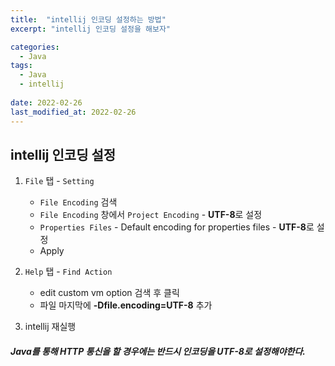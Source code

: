 ```yaml
---
title:  "intellij 인코딩 설정하는 방법"
excerpt: "intellij 인코딩 설정을 해보자"

categories:
  - Java
tags:
  - Java
  - intellij
 
date: 2022-02-26
last_modified_at: 2022-02-26
---
```


## intellij 인코딩 설정 

1. `File` 탭 - `Setting`

   - `File Encoding` 검색 
   - `File Encoding` 창에서 `Project Encoding` - **UTF-8**로 설정
   - `Properties Files` - Default encoding for properties files - **UTF-8**로 설정 
   - Apply

   

2. `Help` 탭 - `Find Action`

   - edit custom vm option 검색 후 클릭
   - 파일 마지막에 **-Dfile.encoding=UTF-8** 추가

   

3. intellij 재실행



##### Java를 통해 HTTP 통신을 할 경우에는 반드시 인코딩을 UTF-8로 설정해야한다.
